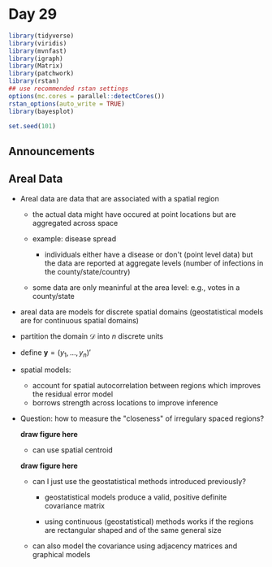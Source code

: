 # Day 29


```r
library(tidyverse)
library(viridis)
library(mvnfast)
library(igraph)
library(Matrix)
library(patchwork)
library(rstan)
## use recommended rstan settings
options(mc.cores = parallel::detectCores())
rstan_options(auto_write = TRUE)
library(bayesplot)

set.seed(101)
```


## Announcements

## Areal Data

- Areal data are data that are associated with a spatial region 
    - the actual data might have occured at point locations but are aggregated across space
    - example: disease spread
        - individuals either have a disease or don't (point level data) but the data are reported at aggregate levels (number of infections in the county/state/country)

    - some data are only meaninful at the area level: e.g., votes in a county/state

- areal data are models for discrete spatial domains (geostatistical models are for continuous spatial domains)

- partition the domain $\mathcal{D}$ into $n$ discrete units

- define $\mathbf{y} = (y_1, \ldots, y_n)'$

- spatial models: 
    - account for spatial autocorrelation between regions which improves the residual error model
    - borrows strength across locations to improve inference

- Question: how to measure the "closeness" of irregulary spaced regions?

    **draw figure here**
    
    - can use spatial centroid
    
    **draw figure here**
    
    - can I just use the geostatistical methods introduced previously?
    
        - geostatistical models produce a valid, positive definite covariance matrix
        
        - using continuous (geostatistical) methods works if the regions are rectangular shaped and of the same general size
    
    - can also model the covariance using adjacency matrices and graphical models
    
